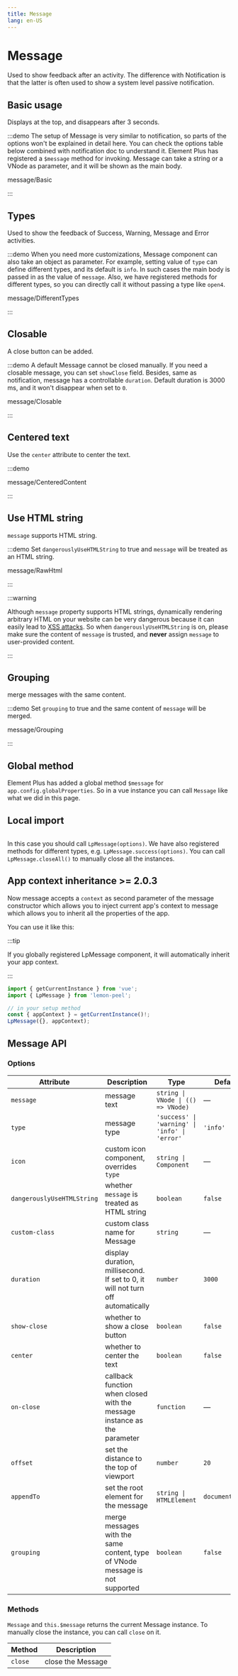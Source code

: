 ```yaml
---
title: Message
lang: en-US
---
```


# Message

Used to show feedback after an activity. The difference with Notification is that the latter is often used to show a system level passive notification.

## Basic usage

Displays at the top, and disappears after 3 seconds.

:::demo The setup of Message is very similar to notification, so parts of the options won't be explained in detail here. You can check the options table below combined with notification doc to understand it. Element Plus has registered a `$message` method for invoking. Message can take a string or a VNode as parameter, and it will be shown as the main body.

message/Basic

:::

## Types

Used to show the feedback of Success, Warning, Message and Error activities.

:::demo When you need more customizations, Message component can also take an object as parameter. For example, setting value of `type` can define different types, and its default is `info`. In such cases the main body is passed in as the value of `message`. Also, we have registered methods for different types, so you can directly call it without passing a type like `open4`.

message/DifferentTypes

:::

## Closable

A close button can be added.

:::demo A default Message cannot be closed manually. If you need a closable message, you can set `showClose` field. Besides, same as notification, message has a controllable `duration`. Default duration is 3000 ms, and it won't disappear when set to `0`.

message/Closable

:::

## Centered text

Use the `center` attribute to center the text.

:::demo

message/CenteredContent

:::

## Use HTML string

`message` supports HTML string.

:::demo Set `dangerouslyUseHTMLString` to true and `message` will be treated as an HTML string.

message/RawHtml

:::

:::warning

Although `message` property supports HTML strings, dynamically rendering arbitrary HTML on your website can be very dangerous because it can easily lead to [XSS attacks](https://en.wikipedia.org/wiki/Cross-site_scripting). So when `dangerouslyUseHTMLString` is on, please make sure the content of `message` is trusted, and **never** assign `message` to user-provided content.

:::

## Grouping

merge messages with the same content.

:::demo Set `grouping` to true and the same content of `message` will be merged.

message/Grouping

:::

## Global method

Element Plus has added a global method `$message` for `app.config.globalProperties`. So in a vue instance you can call `Message` like what we did in this page.

## Local import

```ts

```

In this case you should call `LpMessage(options)`. We have also registered methods for different types, e.g. `LpMessage.success(options)`. You can call `LpMessage.closeAll()` to manually close all the instances.

## App context inheritance <lp-tag> >= 2.0.3</lp-tag>

Now message accepts a `context` as second parameter of the message constructor which allows you to inject current app's context to message which allows you to inherit all the properties of the app.

You can use it like this:

:::tip

If you globally registered LpMessage component, it will automatically inherit your app context.

:::

```ts
import { getCurrentInstance } from 'vue';
import { LpMessage } from 'lemon-peel';

// in your setup method
const { appContext } = getCurrentInstance()!;
LpMessage({}, appContext);
```

## Message API

### Options

| Attribute                  | Description                                                                    | Type                                          | Default         |
| -------------------------- | ------------------------------------------------------------------------------ | --------------------------------------------- | --------------- |
| `message`                  | message text                                                                   | `string \| VNode \| (() => VNode)`            | —               |
| `type`                     | message type                                                                   | `'success' \| 'warning' \| 'info' \| 'error'` | `'info'`        |
| `icon`                     | custom icon component, overrides `type`                                        | `string \| Component`                         | —               |
| `dangerouslyUseHTMLString` | whether `message` is treated as HTML string                                    | `boolean`                                     | `false`         |
| `custom-class`             | custom class name for Message                                                  | `string`                                      | —               |
| `duration`                 | display duration, millisecond. If set to 0, it will not turn off automatically | `number`                                      | `3000`          |
| `show-close`               | whether to show a close button                                                 | `boolean`                                     | `false`         |
| `center`                   | whether to center the text                                                     | `boolean`                                     | `false`         |
| `on-close`                 | callback function when closed with the message instance as the parameter       | `function`                                    | —               |
| `offset`                   | set the distance to the top of viewport                                        | `number`                                      | `20`            |
| `appendTo`                 | set the root element for the message                                           | `string \| HTMLElement`                       | `document.body` |
| `grouping`                 | merge messages with the same content, type of VNode message is not supported   | `boolean`                                     | `false`         |

### Methods

`Message` and `this.$message` returns the current Message instance. To manually close the instance, you can call `close` on it.

| Method  | Description       |
| ------- | ----------------- |
| `close` | close the Message |

